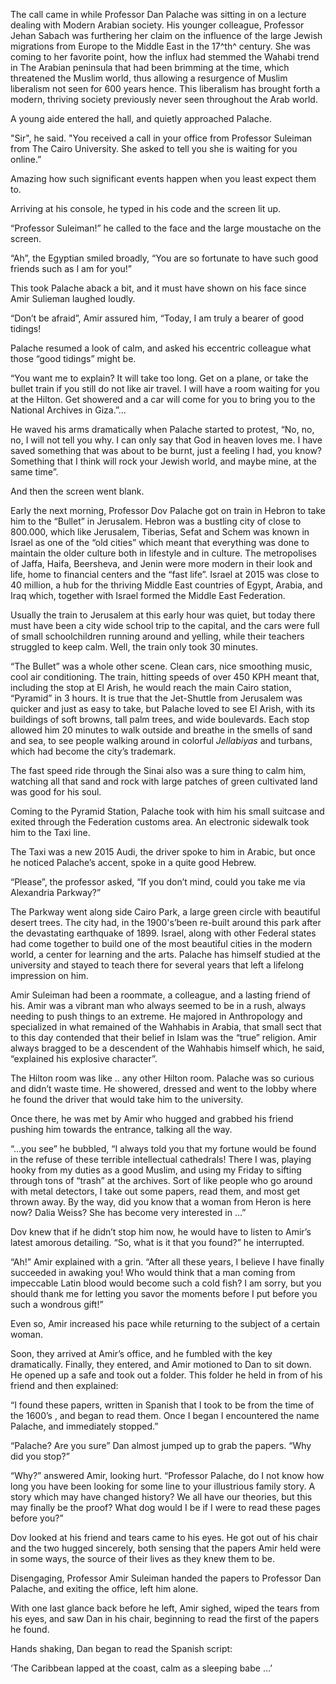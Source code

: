 The call came in while Professor Dan Palache was sitting in on a lecture
dealing with Modern Arabian society. His younger colleague, Professor
Jehan Sabach was furthering her claim on the influence of the large
Jewish migrations from Europe to the Middle East in the 17^th^ century.
She was coming to her favorite point, how the influx had stemmed the
Wahabi trend in The Arabian peninsula that had been brimming at the
time, which threatened the Muslim world, thus allowing a resurgence of
Muslim liberalism not seen for 600 years hence. This liberalism has
brought forth a modern, thriving society previously never seen
throughout the Arab world.

A young aide entered the hall, and quietly approached Palache.

"Sir", he said. "You received a call in your office from Professor
Suleiman from The Cairo University. She asked to tell you she is waiting
for you online.”

Amazing how such significant events happen when you least expect them
to.

Arriving at his console, he typed in his code and the screen lit up.

“Professor Suleiman!” he called to the face and the large moustache on
the screen.

“Ah”, the Egyptian smiled broadly, “You are so fortunate to have such
good friends such as I am for you!”

This took Palache aback a bit, and it must have shown on his face since
Amir Sulieman laughed loudly.

“Don’t be afraid”, Amir assured him, “Today, I am truly a bearer of good
tidings!

Palache resumed a look of calm, and asked his eccentric colleague what
those “good tidings” might be.

“You want me to explain? It will take too long. Get on a plane, or take
the bullet train if you still do not like air travel. I will have a room
waiting for you at the Hilton. Get showered and a car will come for you
to bring you to the National Archives in Giza.”…

He waved his arms dramatically when Palache started to protest, “No, no,
no, I will not tell you why. I can only say that God in heaven loves me.
I have saved something that was about to be burnt, just a feeling I had,
you know? Something that I think will rock your Jewish world, and maybe
mine, at the same time”.

And then the screen went blank.

Early the next morning, Professor Dov Palache got on train in Hebron to
take him to the “Bullet” in Jerusalem. Hebron was a bustling city of
close to 800.000, which like Jerusalem, Tiberias, Sefat and Schem was
known in Israel as one of the “old cities” which meant that everything
was done to maintain the older culture both in lifestyle and in culture.
The metropolises of Jaffa, Haifa, Beersheva, and Jenin were more modern
in their look and life, home to financial centers and the “fast life”.
Israel at 2015 was close to 40 million, a hub for the thriving Middle
East countries of Egypt, Arabia, and Iraq which, together with Israel
formed the Middle East Federation.

Usually the train to Jerusalem at this early hour was quiet, but today
there must have been a city wide school trip to the capital, and the
cars were full of small schoolchildren running around and yelling, while
their teachers struggled to keep calm. Well, the train only took 30
minutes.

“The Bullet” was a whole other scene. Clean cars, nice smoothing music,
cool air conditioning. The train, hitting speeds of over 450 KPH meant
that, including the stop at El Arish, he would reach the main Cairo
station, “Pyramid” in 3 hours. It is true that the Jet-Shuttle from
Jerusalem was quicker and just as easy to take, but Palache loved to see
El Arish, with its buildings of soft browns, tall palm trees, and wide
boulevards. Each stop allowed him 20 minutes to walk outside and breathe
in the smells of sand and sea, to see people walking around in colorful
*Jellabiyas* and turbans, which had become the city’s trademark.

The fast speed ride through the Sinai also was a sure thing to calm him,
watching all that sand and rock with large patches of green cultivated
land was good for his soul.

Coming to the Pyramid Station, Palache took with him his small suitcase
and exited through the Federation customs area. An electronic sidewalk
took him to the Taxi line.

The Taxi was a new 2015 Audi, the driver spoke to him in Arabic, but
once he noticed Palache’s accent, spoke in a quite good Hebrew.

“Please”, the professor asked, “If you don’t mind, could you take me via
Alexandria Parkway?”

The Parkway went along side Cairo Park, a large green circle with
beautiful desert trees. The city had, in the 1900's’been re-built around
this park after the devastating earthquake of 1899. Israel, along with
other Federal states had come together to build one of the most
beautiful cities in the modern world, a center for learning and the
arts. Palache has himself studied at the university and stayed to teach
there for several years that left a lifelong impression on him.

Amir Suleiman had been a roommate, a colleague, and a lasting friend of
his. Amir was a vibrant man who always seemed to be in a rush, always
needing to push things to an extreme. He majored in Anthropology and
specialized in what remained of the Wahhabis in Arabia, that small sect
that to this day contended that their belief in Islam was the “true”
religion. Amir always bragged to be a descendent of the Wahhabis himself
which, he said, “explained his explosive character”.

The Hilton room was like .. any other Hilton room. Palache was so
curious and didn’t waste time. He showered, dressed and went to the
lobby where he found the driver that would take him to the university.

Once there, he was met by Amir who hugged and grabbed his friend pushing
him towards the entrance, talking all the way.

“…you see” he bubbled, “I always told you that my fortune would be found
in the refuse of these terrible intellectual cathedrals! There I was,
playing hooky from my duties as a good Muslim, and using my Friday to
sifting through tons of “trash” at the archives. Sort of like people who
go around with metal detectors, I take out some papers, read them, and
most get thrown away. By the way, did you know that a woman from Heron
is here now? Dalia Weiss? She has become very interested in …”

Dov knew that if he didn’t stop him now, he would have to listen to
Amir’s latest amorous detailing. “So, what is it that you found?” he
interrupted.

“Ah!” Amir explained with a grin. “After all these years, I believe I
have finally succeeded in awaking you! Who would think that a man coming
from impeccable Latin blood would become such a cold fish? I am sorry,
but you should thank me for letting you savor the moments before I put
before you such a wondrous gift!”

Even so, Amir increased his pace while returning to the subject of a
certain woman.

Soon, they arrived at Amir’s office, and he fumbled with the key
dramatically. Finally, they entered, and Amir motioned to Dan to sit
down. He opened up a safe and took out a folder. This folder he held in
from of his friend and then explained:

“I found these papers, written in Spanish that I took to be from the
time of the 1600’s , and began to read them. Once I began I encountered
the name Palache, and immediately stopped.”

“Palache? Are you sure” Dan almost jumped up to grab the papers. “Why
did you stop?”

“Why?” answered Amir, looking hurt. “Professor Palache, do I not know
how long you have been looking for some line to your illustrious family
story. A story which may have changed history? We all have our theories,
but this may finally be the proof? What dog would I be if I were to read
these pages before you?”

Dov looked at his friend and tears came to his eyes. He got out of his
chair and the two hugged sincerely, both sensing that the papers Amir
held were in some ways, the source of their lives as they knew them to
be.

Disengaging, Professor Amir Suleiman handed the papers to Professor Dan
Palache, and exiting the office, left him alone.

With one last glance back before he left, Amir sighed, wiped the tears
from his eyes, and saw Dan in his chair, beginning to read the first of
the papers he found.

Hands shaking, Dan began to read the Spanish script:

‘The Caribbean lapped at the coast, calm as a sleeping babe …’
